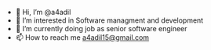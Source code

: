 - 👋 Hi, I’m @a4adil
- 👀 I’m interested in Software managment and development
- 🌱 I’m currently doing job as senior software engineer
- 📫 How to reach me a4adil15@gmail.com

<!---
a4adil/a4adil is a ✨ special ✨ repository because its `README.md` (this file) appears on your GitHub profile.
You can click the Preview link to take a look at your changes.
--->
